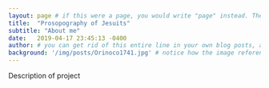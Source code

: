 ```yaml
---
layout: page # if this were a page, you would write "page" instead. They layouts are subtly different. Try it to see what happens.
title:  "Prosopography of Jesuits"
subtitle: "About me"
date:   2019-04-17 23:45:13 -0400
author: # you can get rid of this entire line in your own blog posts, and the page will display the name of the site's owner, taken from the _config.yml file.
background: '/img/posts/Orinoco1741.jpg' # notice how the image referenced is in your project's /img/posts/ folder.
---
```



Description of project
